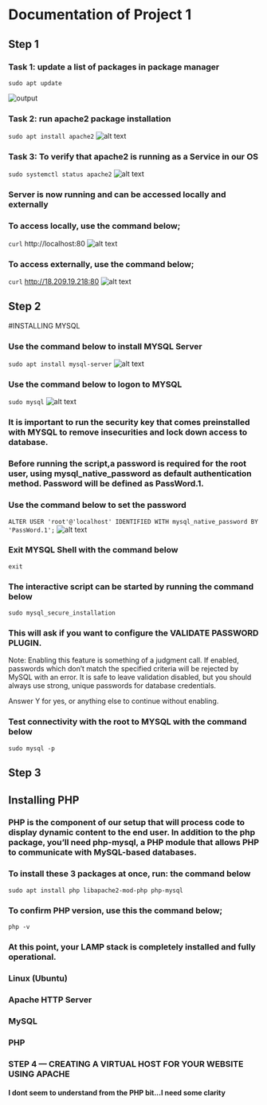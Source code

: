 # Documentation of Project 1
## Step 1
   ### Task 1: update a list of packages in package manager
   `sudo apt update`
   
   ![output ](./Images/output%20sudo%20apt%20update.png)
### Task 2: run apache2 package installation
`sudo apt install apache2`
 ![alt text](./Images/output%20sudo%20apt%20install%20apache2.png)
### Task 3: To verify that apache2 is running as a Service in our OS
`sudo systemctl status apache2`
 ![alt text](./Images/output%20apache%20service%20verification.png)
### Server is now running and can be accessed locally and externally

### To access locally, use the command below;
`curl` http://localhost:80
 ![alt text](./Images/output%20of%20local%20access.png)
### To access externally, use the command below;
`curl` http://18.209.19.218:80
 ![alt text](./Images/output%20of%20public%20access.png)
## Step 2

#INSTALLING MYSQL

### Use the command below to install MYSQL Server
`sudo apt install mysql-server`
 ![alt text](./Images/output%20MYSQL%20Server%20installation.png)
### Use the command below to logon to MYSQL
`sudo mysql`
 ![alt text](./Images/Output%20MYSQL%20Connection.png)
### It is important to run the security key that comes preinstalled with MYSQL to remove insecurities and lock down access to database.

### Before running the script,a password is required for the root user, using mysql_native_password as default authentication method. Password will be defined as PassWord.1.

### Use the command below to set the password
`ALTER USER 'root'@'localhost' IDENTIFIED WITH mysql_native_password BY 'PassWord.1';`
 ![alt text](./Images/Out%20of%20password%20set%20for%20root%20user.png)
### Exit MYSQL Shell with the command below
`exit`
### The interactive script can be started by running the command below
`sudo mysql_secure_installation`

### This will ask if you want to configure the VALIDATE PASSWORD PLUGIN.

Note: Enabling this feature is something of a judgment call. If enabled, passwords which don’t match the specified criteria will be rejected by MySQL with an error. It is safe to leave validation disabled, but you should always use strong, unique passwords for database credentials.

Answer Y for yes, or anything else to continue without enabling.

### Test connectivity with the root to MYSQL with the command below
 `sudo mysql -p`

## Step 3
## Installing PHP

###  PHP is the component of our setup that will process code to display dynamic content to the end user. In addition to the php package, you’ll need php-mysql, a PHP module that allows PHP to communicate with MySQL-based databases. 

### To install these 3 packages at once, run: the command below
`sudo apt install php libapache2-mod-php php-mysql`
### To confirm PHP version, use this the command below;
`php -v`
### At this point, your LAMP stack is completely installed and fully operational.
### Linux (Ubuntu)
### Apache HTTP Server
### MySQL
### PHP

### STEP 4 — CREATING A VIRTUAL HOST FOR YOUR WEBSITE USING APACHE


#### I dont seem to understand from the PHP bit...I need some clarity











